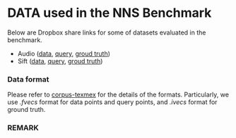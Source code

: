 # DATA used in the NNS Benchmark 

Below are Dropbox share links for some of datasets evaluated in the benchmark.

- Audio ([data](https://www.dropbox.com/s/teqte5esxz0j0bx/audio_base.fvecs?dl=0), [query](https://www.dropbox.com/s/4r4tu5y5623i41v/audio_query.fvecs?dl=0), [groud truth](https://www.dropbox.com/s/gezm7hq2yryttcq/audio_groundtruth.ivecs?dl=0))
- Sift ([data](https://www.dropbox.com/s/vb6w935xy1u7f5l/sift_base.fvecs?dl=0), [query](https://www.dropbox.com/s/kd3cgmivfi9rr1f/sift_query.fvecs?dl=0), [groud truth](https://www.dropbox.com/s/m3ud3s8z2dwn42p/sift_groundtruth.ivecs?dl=0))

### Data format 
Please refer to [corpus-texmex](http://corpus-texmex.irisa.fr/) for the details of the formats.
Particularly, we use *.fvecs* format for data points and query points, and *.ivecs* format for ground truth.


### REMARK
